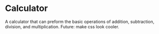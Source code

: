 # Calculator

A calculator that can preform the basic operations of addition, subtraction, division, and multiplication.
Future: make css look cooler.